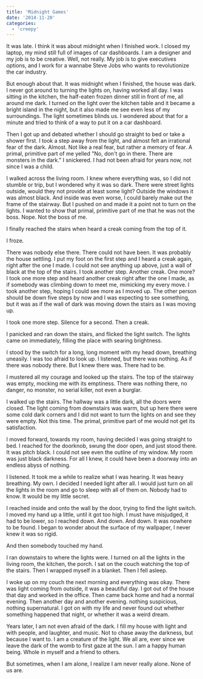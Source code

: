 ```yaml
---
title: 'Midnight Games'
date: '2014-11-20'
categories:
  - 'creepy'
---
```


It was late. I think it was about midnight when I finished work. I closed my
laptop, my mind still full of images of car dashboards. I am a designer and my
job is to be creative. Well, not really. My job is to give executives options,
and I work for a wannabe Steve Jobs who wants to revolutionize the car industry.

But enough about that. It was midnight when I finished, the house was dark. I
never got around to turning the lights on, having worked all day. I was sitting
in the kitchen, the half-eaten frozen dinner still in front of me, all around me
dark. I turned on the light over the kitchen table and it became a bright island
in the night, but it also made me see even less of my surroundings. The light
sometimes blinds us. I wondered about that for a minute and tried to think of a
way to put it on a car dashboard.

Then I got up and debated whether I should go straight to bed or take a shower
first. I took a step away from the light, and almost felt an irrational fear of
the dark. Almost. Not like a real fear, but rather a memory of fear. A primal,
primitive part of me yelled "No, don't go in there. There are monsters in the
dark." I snickered. I had not been afraid for years now, not since I was a
child.

I walked across the living room. I knew where everything was, so I did not
stumble or trip, but I wondered why it was so dark. There were street lights
outside, would they not provide at least some light? Outside the windows it was
almost black. And inside was even worse, I could barely make out the frame of
the stairway. But I pushed on and made it a point not to turn on the lights. I
wanted to show that primal, primitive part of me that he was not the boss. Nope.
Not the boss of me.

I finally reached the stairs when heard a creak coming from the top of it.

I froze.

There was nobody else there. There could not have been. It was probably the
house settling. I put my foot on the first step and I heard a creak again, right
after the one I made. I could not see anything up above, just a wall of black at
the top of the stairs. I took another step. Another creak. One more? I took one
more step and heard another creak right after the one I made, as if somebody was
climbing down to meet me, mimicking my every move. I took another step, hoping I
could see more as I moved up. The other person should be down five steps by now
and I was expecting to see something, but it was as if the wall of dark was
moving down the stairs as I was moving up.

I took one more step. Silence for a second. Then a creak.

I panicked and ran down the stairs, and flicked the light switch. The lights
came on immediately, filling the place with searing brightness.

I stood by the switch for a long, long moment with my head down, breathing
uneasily. I was too afraid to look up. I listened, but there was nothing. As if
there was nobody there. But I knew there was. There had to be.

I mustered all my courage and looked up the stairs. The top of the stairway was
empty, mocking me with its emptiness. There was nothing there, no danger, no
monster, no serial killer, not even a burglar.

I walked up the stairs. The hallway was a little dark, all the doors were
closed. The light coming from downstairs was warm, but up here there were some
cold dark corners and I did not want to turn the lights on and see they were
empty. Not this time. The primal, primitive part of me would not get its
satisfaction.

I moved forward, towards my room, having decided I was going straight to bed. I
reached for the doorknob, swung the door open, and just stood there. It was
pitch black. I could not see even the outline of my window. My room was just
black darkness. For all I knew, it could have been a doorway into an endless
abyss of nothing.

I listened. It took me a while to realize what I was hearing. It was heavy
breathing. My own. I decided I needed light after all. I would just turn on all
the lights in the room and go to sleep with all of them on. Nobody had to know.
It would be my little secret.

I reached inside and onto the wall by the door, trying to find the light switch.
I moved my hand up a little, until it got too high. I must have misjudged, it
had to be lower, so I reached down. And down. And down. It was nowhere to be
found. I began to wonder about the surface of my wallpaper, I never knew it was
so rigid.

And then somebody touched my hand.

I ran downstairs to where the lights were. I turned on all the lights in the
living room, the kitchen, the porch. I sat on the couch watching the top of the
stairs. Then I wrapped myself in a blanket. Then I fell asleep.

I woke up on my couch the next morning and everything was okay. There was light
coming from outside, it was a beautiful day. I got out of the house that day and
worked in the office. Then came back home and had a normal evening. Then another
day and another evening. nothing suspicious, nothing supernatural. I got on with
my life and never found out whether something happened that night, or whether it
was a weird dream.

Years later, I am not even afraid of the dark. I fill my house with light and
with people, and laughter, and music. Not to chase away the darkness, but
because I want to. I am a creature of the light. We all are, ever since we leave
the dark of the womb to first gaze at the sun. I am a happy human being. Whole
in myself and a friend to others.

But sometimes, when I am alone, I realize I am never really alone. None of us
are.
